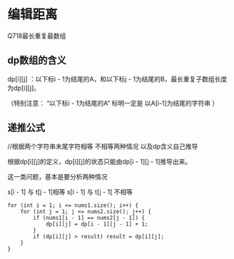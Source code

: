 # 编辑距离
Q718最长重复最数组

## dp数组的含义
dp[i][j] ：以下标i - 1为结尾的A，和以下标j - 1为结尾的B，最长重复子数组长度为dp[i][j]。

（特别注意： “以下标i - 1为结尾的A” 标明一定是 以A[i-1]为结尾的字符串 ）
## 递推公式 
//根据两个字符串末尾字符相等 不相等两种情况 以及dp含义自己推导

根据dp[i][j]的定义，dp[i][j]的状态只能由dp[i - 1][j - 1]推导出来。


这一类问题，基本是要分析两种情况

s[i - 1] 与 t[j - 1]相等
s[i - 1] 与 t[j - 1] 不相等
```
for (int i = 1; i <= nums1.size(); i++) {
    for (int j = 1; j <= nums2.size(); j++) {
        if (nums1[i - 1] == nums2[j - 1]) {
            dp[i][j] = dp[i - 1][j - 1] + 1;
        }
        if (dp[i][j] > result) result = dp[i][j];
    }
}

```
